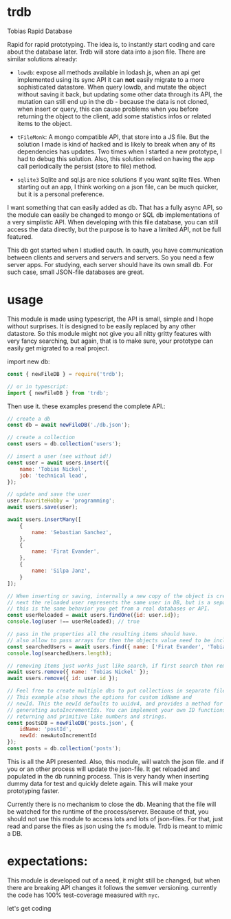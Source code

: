 # trdb
Tobias Rapid Database

Rapid for rapid prototyping. The idea is, to instantly start coding and care about the database later. Trdb will store data into a json file. There are similar solutions already:

 - `lowdb`: expose all methods available in lodash.js, when an api get implemented using its sync API it can **not** easily migrate to a more sophisticated datastore. When query lowdb, and mutate the object without saving it back, but updating some other data through its API, the mutation can still end up in the db - because the data is not cloned, when insert or query, this can cause problems when you before returning the object to the client, add some statistics infos or related items to the object.

 - `tFileMonk`: A mongo compatible API, that store into a JS file. But the solution I made is kind of hacked and is likely to break when any of its dependencies has updates. Two times when I started a new prototype, I had to debug this solution. Also, this solution relied on having the app call periodically the persist (store to file) method.

 - `sqlite3` Sqlite and sql.js are nice solutions if you want sqlite files. When starting out an app, I think working on a json file, can be much quicker, but it is a personal preference.

I want something that can easily added as db. That has a fully async API, so the module can easily be changed to mongo or SQL db implementations of a very simplistic API. When developing with this file database, you can still access the data directly, but the purpose is to have a limited API, not be full featured.

This db got started when I studied oauth. In oauth, you have communication between clients and servers and servers and servers. So you need a few server apps. For studying, each server should have its own small db. For such case, small JSON-file databases are great.

# usage
This module is made using typescript, the API is small, simple and I hope without surprises. It is designed to be easily replaced by any other datastore. So this module might not give you all nitty gritty features with very fancy searching, but again, that is to make sure, your prototype can easily get migrated to a real project.

import new db:
```js
const { newFileDB } = require('trdb');

// or in typescript:
import { newFileDB } from 'trdb';
```

Then use it. these examples presend the complete API.:
```js
// create a db
const db = await newFileDB('./db.json');

// create a collection
const users = db.collection('users');

// insert a user (see without id!)
const user = await users.insert({
    name: 'Tobias Nickel',
    job: 'technical lead',
});

// update and save the user
user.favoriteHobby = 'programming';
await users.save(user);

await users.insertMany([
    {
        name: 'Sebastian Sanchez',
    },
    {
        name: 'Firat Evander',
    },
    {
        name: 'Silpa Janz',
    }
]);

// When inserting or saving, internally a new copy of the object is created
// next the reloaded user represents the same user in DB, but is a separate object.
// this is the same behavior you get from a real databases or API.
const userReloaded = await users.findOne({id: user.id});
console.log(user !== userReloaded); // true

// pass in the properties all the resulting items should have.
// also allow to pass arrays for then the objects value need to be included.
const searchedUsers = await users.find({ name: ['Firat Evander', 'Tobias Nickel']});
console.log(searchedUsers.length);

// removing items just works just like search, if first search then removes.
await users.remove({ name: 'Tobias Nickel' });
await users.remove({ id: user.id });

// Feel free to create multiple dbs to put collections in separate files.
// This example also shows the options for custom idName and
// newId. This the newId defaults to uuidv4, and provides a method for
// generating autoIncrementIds. You can implement your own ID functions,
// returning and primitive like numbers and strings. 
const postsDB = newFileDB('posts.json', {
    idName: 'postId',
    newId: newAutoIncrementId
});
const posts = db.collection('posts');
```

This is all the API presented. Also, this module, will watch the json file. and if you or an other process will update the json-file. It get reloaded and populated in the db running process. This is very handy when inserting dummy data for test and quickly delete again. This will make your prototyping faster.

Currently there is no mechanism to close the db. Meaning that the file will be watched for the runtime of the process/server. Because of that, you should not use this module to access lots and lots of json-files. For that, just read and parse the files as json using the `fs` module. Trdb is meant to mimic a DB.

# expectations:
This module is developed out of a need, it might still be changed, but when there are breaking API changes it follows the semver versioning. currently the code has 100% test-coverage measured with `nyc`.

let's get coding